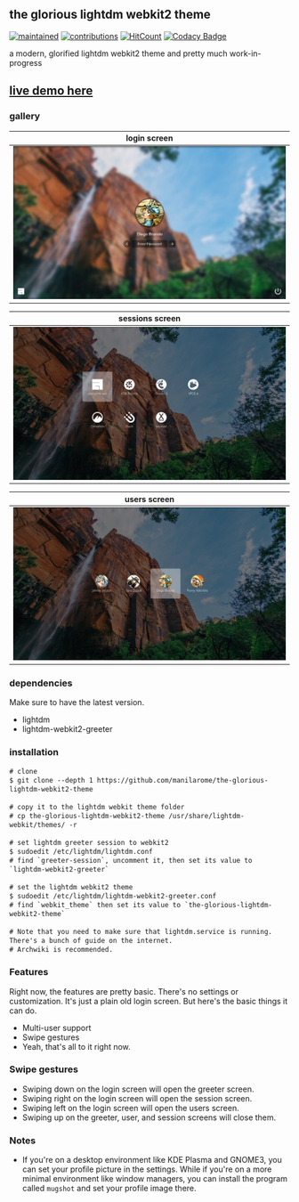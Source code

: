 ## the glorious lightdm webkit2 theme

[![maintained](https://img.shields.io/maintenance/yes/2020?label=maintained&style=flat-square)](https://github.com/manilarome/the-glorious-lightdm-webkit2-theme/commits/master) [![contributions](https://img.shields.io/badge/contribution-welcome-brightgreen&?style=flat-square)](https://github.com/manilarome/the-glorious-lightdm-webkit2-theme/pulls) [![HitCount](http://hits.dwyl.com/manilarome/the-glorious-lightdm-webkit2-theme.svg)](http://hits.dwyl.com/manilarome/the-glorious-lightdm-webkit2-theme) [![Codacy Badge](https://app.codacy.com/project/badge/Grade/0812167ef9954b74ac23f7c1bfeb3764)](https://www.codacy.com?utm_source=github.com&amp;utm_medium=referral&amp;utm_content=manilarome/the-glorious-lightdm-webkit2-theme&amp;utm_campaign=Badge_Grade)

a modern, glorified lightdm webkit2 theme and pretty much work-in-progress

## [live demo here](https://manilarome.github.io/the-glorious-lightdm-webkit2-theme/)

### gallery

| login screen |
| --- |
| ![screenshot](scrots/login.webp) |

| sessions screen |
| --- |
| ![screenshot](scrots/sessions.webp) |

| users screen |
| --- |
| ![screenshot](scrots/users.webp) |


### dependencies

Make sure to have the latest version.

+ lightdm
+ lightdm-webkit2-greeter

### installation

```
# clone
$ git clone --depth 1 https://github.com/manilarome/the-glorious-lightdm-webkit2-theme

# copy it to the lightdm webkit theme folder
# cp the-glorious-lightdm-webkit2-theme /usr/share/lightdm-webkit/themes/ -r

# set lightdm greeter session to webkit2
$ sudoedit /etc/lightdm/lightdm.conf
# find `greeter-session`, uncomment it, then set its value to `lightdm-webkit2-greeter`

# set the lightdm webkit2 theme
$ sudoedit /etc/lightdm/lightdm-webkit2-greeter.conf
# find `webkit_theme` then set its value to `the-glorious-lightdm-webkit2-theme`

# Note that you need to make sure that lightdm.service is running. There's a bunch of guide on the internet.
# Archwiki is recommended.
```

### Features

Right now, the features are pretty basic. There's no settings or customization. It's just a plain old login screen. But here's the basic things it can do.

+ Multi-user support
+ Swipe gestures
+ Yeah, that's all to it right now. 

### Swipe gestures

+ Swiping down on the login screen will open the greeter screen.
+ Swiping right on the login screen will open the session screen.
+ Swiping left on the login screen will open the users screen.
+ Swiping up on the greeter, user, and session screens will close them.

### Notes

+ If you're on a desktop environment like KDE Plasma and GNOME3, you can set your profile picture in the settings. While if you're on a more minimal environment like window managers, you can install the program called `mugshot` and set your profile image there.
